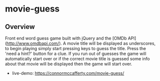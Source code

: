 # movie-guess

## Overview
Front end word guess game built with jQuery and the [OMDb API] (http://www.omdbapi.com/). A movie title will be displayed as underscores, to begin playing simply start pressing keys to guess the title. Press the 'need a hint?' button for a clue. If you run out of guesses the game will automatically start over or if the correct movie title is guessed some info about that movie will be displayed then the game will start over. 

* live-demo: https://connormccafferty.com/movie-guess/

